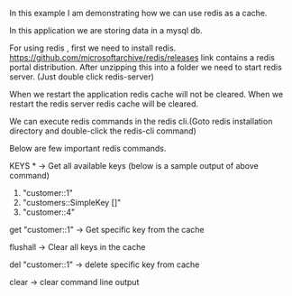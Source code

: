 In this example I am demonstrating how we can 
use redis as a cache.

In this application we are storing data in a mysql db.

For using redis , first we need to install redis.
https://github.com/microsoftarchive/redis/releases  link contains 
a  redis portal distribution.
After unzipping this into a folder we need to start redis server.
(Just double click redis-server)


When we restart the application redis cache will not be cleared.
When we restart the redis server redis cache will be cleared.

We can execute redis commands in the redis cli.(Goto redis 
installation directory and double-click the redis-cli command)

Below are few important redis commands.

KEYS * -> Get all available keys (below is a sample output of above command)

1) "customer::1"
2) "customers::SimpleKey []"
3) "customer::4"


get "customer::1" -> Get  specific key from the cache

flushall -> Clear all keys in the cache

del "customer::1" -> delete specific key from cache

clear -> clear command line output


